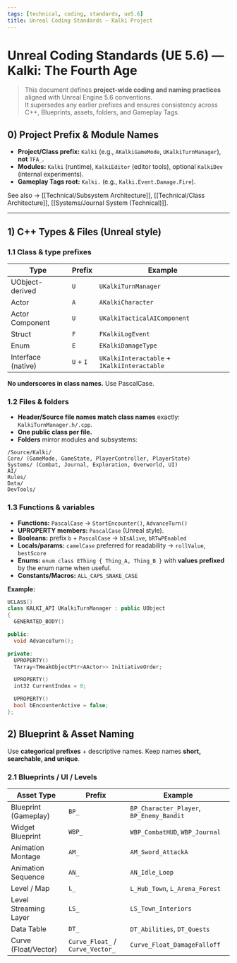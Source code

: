 ```yaml
---
tags: [technical, coding, standards, ue5.6]
title: Unreal Coding Standards — Kalki Project
---
```


# Unreal Coding Standards (UE 5.6) — **Kalki: The Fourth Age**

> This document defines **project-wide coding and naming practices** aligned with Unreal Engine 5.6 conventions.  
> It supersedes any earlier prefixes and ensures consistency across C++, Blueprints, assets, folders, and Gameplay Tags.

## 0) Project Prefix & Module Names
- **Project/Class prefix:** `Kalki` (e.g., `AKalkiGameMode`, `UKalkiTurnManager`), **not** `TFA_`.
- **Modules:** `Kalki` (runtime), `KalkiEditor` (editor tools), optional `KalkiDev` (internal experiments).
- **Gameplay Tags root:** `Kalki.` (e.g., `Kalki.Event.Damage.Fire`).

See also → [[Technical/Subsystem Architecture]], [[Technical/Class Architecture]], [[Systems/Journal System (Technical)]].

---

## 1) C++ Types & Files (Unreal style)

### 1.1 Class & type prefixes
| Type | Prefix | Example |
|------|--------|---------|
| UObject-derived | `U` | `UKalkiTurnManager` |
| Actor | `A` | `AKalkiCharacter` |
| Actor Component | `U` | `UKalkiTacticalAIComponent` |
| Struct | `F` | `FKalkiLogEvent` |
| Enum | `E` | `EKalkiDamageType` |
| Interface (native) | `U` + `I` | `UKalkiInteractable` + `IKalkiInteractable` |

**No underscores in class names.** Use PascalCase.

### 1.2 Files & folders

- **Header/Source file names match class names** exactly: `KalkiTurnManager.h/.cpp`.
- **One public class per file.**
- **Folders** mirror modules and subsystems:
```
/Source/Kalki/  
Core/ (GameMode, GameState, PlayerController, PlayerState)  
Systems/ (Combat, Journal, Exploration, Overworld, UI)  
AI/  
Rules/  
Data/  
DevTools/

```

### 1.3 Functions & variables
- **Functions:** `PascalCase` → `StartEncounter()`, `AdvanceTurn()`
- **UPROPERTY members:** `PascalCase` (Unreal style).  
- **Booleans:** prefix `b` + `PascalCase` → `bIsAlive`, `bRTwPEnabled`
- **Locals/params:** `camelCase` preferred for readability → `rollValue`, `bestScore`
- **Enums:** `enum class EThing { Thing_A, Thing_B }` with **values prefixed** by the enum name when useful.
- **Constants/Macros:** `ALL_CAPS_SNAKE_CASE`

**Example:**
```cpp
UCLASS()
class KALKI_API UKalkiTurnManager : public UObject
{
  GENERATED_BODY()

public:
  void AdvanceTurn();

private:
  UPROPERTY()
  TArray<TWeakObjectPtr<AActor>> InitiativeOrder;

  UPROPERTY()
  int32 CurrentIndex = 0;

  UPROPERTY()
  bool bEncounterActive = false;
};
```

## 2) Blueprint & Asset Naming

Use **categorical prefixes** + descriptive names. Keep names **short, searchable, and unique**.

### 2.1 Blueprints / UI / Levels

|Asset Type|Prefix|Example|
|---|---|---|
|Blueprint (Gameplay)|`BP_`|`BP_Character_Player`, `BP_Enemy_Bandit`|
|Widget Blueprint|`WBP_`|`WBP_CombatHUD`, `WBP_Journal`|
|Animation Montage|`AM_`|`AM_Sword_AttackA`|
|Animation Sequence|`AN_`|`AN_Idle_Loop`|
|Level / Map|`L_`|`L_Hub_Town`, `L_Arena_Forest`|
|Level Streaming Layer|`LS_`|`LS_Town_Interiors`|
|Data Table|`DT_`|`DT_Abilities`, `DT_Quests`|
|Curve (Float/Vector)|`Curve_Float_` / `Curve_Vector_`|`Curve_Float_DamageFalloff`|